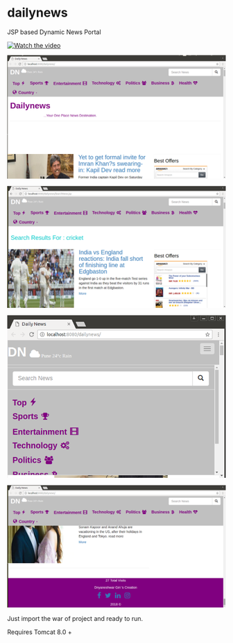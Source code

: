 # dailynews




JSP based Dynamic News Portal




[![Watch the video](https://raw.github.com/GabLeRoux/WebMole/master/ressources/WebMole_Youtube_Video.png)](http://youtu.be/vt5fpE0bzSY)











![alt text](https://github.com/dnyaneshwargiri/dailynews/blob/master/1.png)




![alt text](https://github.com/dnyaneshwargiri/dailynews/blob/master/2.png)




![alt text](https://github.com/dnyaneshwargiri/dailynews/blob/master/3.png)




![alt text](https://github.com/dnyaneshwargiri/dailynews/blob/master/4.png)


Just import the war of project and ready to run.

Requires Tomcat 8.0 +
